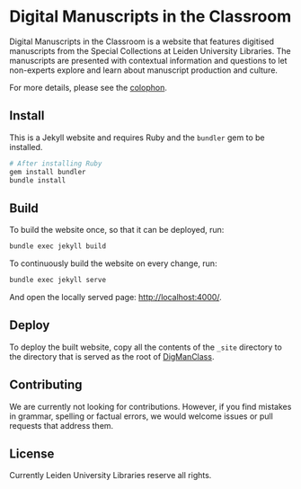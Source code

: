 # Digital Manuscripts in the Classroom

Digital Manuscripts in the Classroom is a website that features digitised
manuscripts from the Special Collections at Leiden University Libraries.
The manuscripts are presented with contextual information and questions to
let non-experts explore and learn about manuscript production and culture.

For more details, please see the [colophon](about.md).

## Install

This is a Jekyll website and requires Ruby and the `bundler` gem to be
installed.

```sh
# After installing Ruby
gem install bundler
bundle install
```

## Build

To build the website once, so that it can be deployed, run:

```sh
bundle exec jekyll build
```

To continuously build the website on every change, run:

```sh
bundle exec jekyll serve
```
And open the locally served page: <http://localhost:4000/>.

## Deploy

To deploy the built website, copy all the contents of the `_site` directory
to the directory that is served as the root of [DigManClass].

[DigManClass]: https://digmanclass.universiteitleiden.nl/

## Contributing

We are currently not looking for contributions.
However, if you find mistakes in grammar, spelling or factual errors, we would
welcome issues or pull requests that address them.

## License

Currently Leiden University Libraries reserve all rights.

